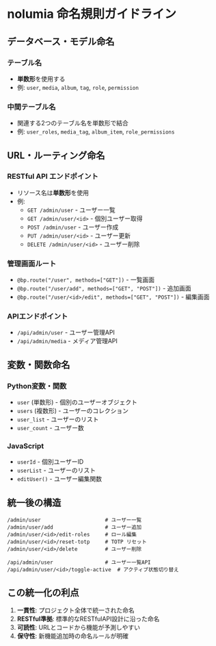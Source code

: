 # nolumia 命名規則ガイドライン

## データベース・モデル命名

### テーブル名
- **単数形**を使用する
- 例: `user`, `media`, `album`, `tag`, `role`, `permission`

### 中間テーブル名
- 関連する2つのテーブル名を単数形で結合
- 例: `user_roles`, `media_tag`, `album_item`, `role_permissions`

## URL・ルーティング命名

### RESTful API エンドポイント
- リソース名は**単数形**を使用
- 例:
  - `GET /admin/user` - ユーザー一覧
  - `GET /admin/user/<id>` - 個別ユーザー取得
  - `POST /admin/user` - ユーザー作成
  - `PUT /admin/user/<id>` - ユーザー更新
  - `DELETE /admin/user/<id>` - ユーザー削除

### 管理画面ルート
- `@bp.route("/user", methods=["GET"])` - 一覧画面
- `@bp.route("/user/add", methods=["GET", "POST"])` - 追加画面
- `@bp.route("/user/<id>/edit", methods=["GET", "POST"])` - 編集画面

### APIエンドポイント
- `/api/admin/user` - ユーザー管理API
- `/api/admin/media` - メディア管理API

## 変数・関数命名

### Python変数・関数
- `user` (単数形) - 個別のユーザーオブジェクト
- `users` (複数形) - ユーザーのコレクション
- `user_list` - ユーザーのリスト
- `user_count` - ユーザー数

### JavaScript
- `userId` - 個別ユーザーID
- `userList` - ユーザーのリスト
- `editUser()` - ユーザー編集関数

## 統一後の構造

```
/admin/user                     # ユーザー一覧
/admin/user/add                 # ユーザー追加
/admin/user/<id>/edit-roles     # ロール編集
/admin/user/<id>/reset-totp     # TOTP リセット
/admin/user/<id>/delete         # ユーザー削除

/api/admin/user                 # ユーザー一覧API
/api/admin/user/<id>/toggle-active  # アクティブ状態切り替え
```

## この統一化の利点

1. **一貫性**: プロジェクト全体で統一された命名
2. **RESTful準拠**: 標準的なRESTfulAPI設計に沿った命名
3. **可読性**: URLとコードから機能が予測しやすい
4. **保守性**: 新機能追加時の命名ルールが明確
